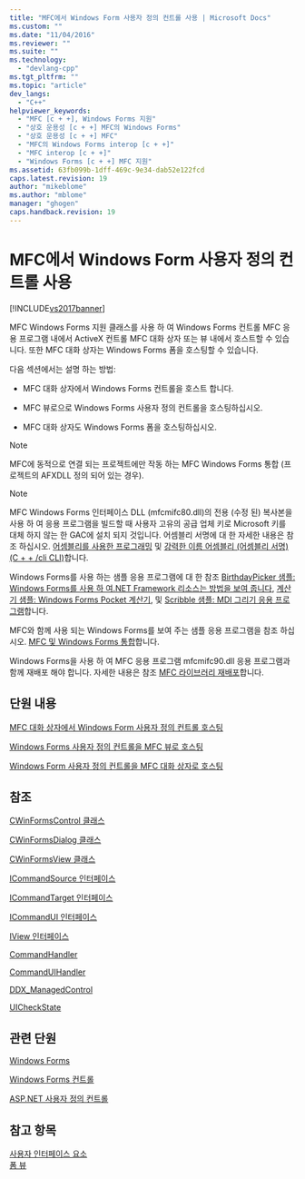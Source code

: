 ```yaml
---
title: "MFC에서 Windows Form 사용자 정의 컨트롤 사용 | Microsoft Docs"
ms.custom: ""
ms.date: "11/04/2016"
ms.reviewer: ""
ms.suite: ""
ms.technology: 
  - "devlang-cpp"
ms.tgt_pltfrm: ""
ms.topic: "article"
dev_langs: 
  - "C++"
helpviewer_keywords: 
  - "MFC [c + +], Windows Forms 지원"
  - "상호 운용성 [c + +] MFC의 Windows Forms"
  - "상호 운용성 [c + +] MFC"
  - "MFC의 Windows Forms interop [c + +]"
  - "MFC interop [c + +]"
  - "Windows Forms [c + +] MFC 지원"
ms.assetid: 63fb099b-1dff-469c-9e34-dab52e122fcd
caps.latest.revision: 19
author: "mikeblome"
ms.author: "mblome"
manager: "ghogen"
caps.handback.revision: 19
---
```

# MFC에서 Windows Form 사용자 정의 컨트롤 사용
[!INCLUDE[vs2017banner](../assembler/inline/includes/vs2017banner.md)]

MFC Windows Forms 지원 클래스를 사용 하 여 Windows Forms 컨트롤 MFC 응용 프로그램 내에서 ActiveX 컨트롤 MFC 대화 상자 또는 뷰 내에서 호스트할 수 있습니다. 또한 MFC 대화 상자는 Windows Forms 폼을 호스팅할 수 있습니다.  
  
 다음 섹션에서는 설명 하는 방법:  
  
-   MFC 대화 상자에서 Windows Forms 컨트롤을 호스트 합니다.  
  
-   MFC 뷰로으로 Windows Forms 사용자 정의 컨트롤을 호스팅하십시오.  
  
-   MFC 대화 상자도 Windows Forms 폼을 호스팅하십시오.  
  
> [!NOTE]
>  MFC에 동적으로 연결 되는 프로젝트에만 작동 하는 MFC Windows Forms 통합 (프로젝트의 AFXDLL 정의 되어 있는 경우).  
  
> [!NOTE]
>  MFC Windows Forms 인터페이스 DLL (mfcmifc80.dll)의 전용 (수정 된) 복사본을 사용 하 여 응용 프로그램을 빌드할 때 사용자 고유의 공급 업체 키로 Microsoft 키를 대체 하지 않는 한 GAC에 설치 되지 것입니다. 어셈블리 서명에 대 한 자세한 내용은 참조 하십시오. [어셈블리를 사용한 프로그래밍](../Topic/Programming%20with%20Assemblies.md) 및 [강력한 이름 어셈블리 (어셈블리 서명) (C + + /cli CLI)](../dotnet/strong-name-assemblies-assembly-signing-cpp-cli.md)합니다.  
  
 Windows Forms를 사용 하는 샘플 응용 프로그램에 대 한 참조 [BirthdayPicker 샘플: Windows Forms를 사용 하 여.NET Framework 리소스는 방법을 보여 줍니다](http://msdn.microsoft.com/ko-kr/ac932aed-5502-4667-be29-709bca435317), [계산기 샘플: Windows Forms Pocket 계산기](http://msdn.microsoft.com/ko-kr/2283b516-3b7e-45f2-80c4-fdcfb366ce25), 및 [Scribble 샘플: MDI 그리기 응용 프로그램](http://msdn.microsoft.com/ko-kr/f025da3e-659b-4222-b991-554a1b8b2358)합니다.  
  
 MFC와 함께 사용 되는 Windows Forms를 보여 주는 샘플 응용 프로그램을 참조 하십시오. [MFC 및 Windows Forms 통합](http://www.microsoft.com/downloads/details.aspx?FamilyID=987021bc-e575-4fe3-baa9-15aa50b0f599&displaylang=en)합니다.  
  
 Windows Forms을 사용 하 여 MFC 응용 프로그램 mfcmifc90.dll 응용 프로그램과 함께 재배포 해야 합니다. 자세한 내용은 참조 [MFC 라이브러리 재배포](../ide/redistributing-the-mfc-library.md)합니다.  
  
## <a name="in-this-section"></a>단원 내용  
 [MFC 대화 상자에서 Windows Form 사용자 정의 컨트롤 호스팅](../dotnet/hosting-a-windows-form-user-control-in-an-mfc-dialog-box.md)  
  
 [Windows Forms 사용자 정의 컨트롤을 MFC 뷰로 호스팅](../dotnet/hosting-a-windows-forms-user-control-as-an-mfc-view.md)  
  
 [Windows Form 사용자 정의 컨트롤을 MFC 대화 상자로 호스팅](../dotnet/hosting-a-windows-form-user-control-as-an-mfc-dialog-box.md)  
  
## <a name="reference"></a>참조  
 [CWinFormsControl 클래스](../mfc/reference/cwinformscontrol-class.md)  
  
 [CWinFormsDialog 클래스](../mfc/reference/cwinformsdialog-class.md)  
  
 [CWinFormsView 클래스](../mfc/reference/cwinformsview-class.md)  
  
 [ICommandSource 인터페이스](../mfc/reference/icommandsource-interface.md)  
  
 [ICommandTarget 인터페이스](../mfc/reference/icommandtarget-interface.md)  
  
 [ICommandUI 인터페이스](../mfc/reference/icommandui-interface.md)  
  
 [IView 인터페이스](../mfc/reference/iview-interface.md)  
  
 [CommandHandler](../Topic/CommandHandler%20Delegate.md)  
  
 [CommandUIHandler](../Topic/CommandUIHandler%20Delegate.md)  
  
 [DDX_ManagedControl](../Topic/DDX_ManagedControl.md)  
  
 [UICheckState](../Topic/UICheckState%20Enumeration.md)  
  
## <a name="related-sections"></a>관련 단원  
 [Windows Forms](../Topic/Windows%20Forms.md)  
  
 [Windows Forms 컨트롤](../Topic/Windows%20Forms%20Controls.md)  
  
 [ASP.NET 사용자 정의 컨트롤](../Topic/ASP.NET%20User%20Controls.md)  
  
## <a name="see-also"></a>참고 항목  
 [사용자 인터페이스 요소](../mfc/user-interface-elements-mfc.md)   
 [폼 뷰](../mfc/form-views-mfc.md)